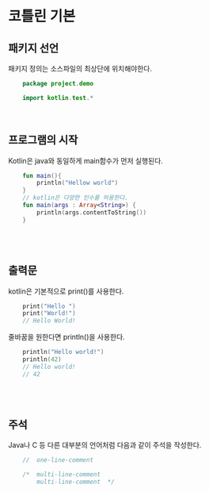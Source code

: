 # 코틀린 기본


## 패키지 선언
패키지 정의는 소스파일의 최상단에 위치해야한다.
```kotlin
    package project.demo

    import kotlin.test.*
```

<br>

## 프로그램의 시작
Kotlin은 java와 동일하게 main함수가 먼저 실행된다.
```kotlin
    fun main(){
        println("Hellow world")
    }
    // kotlin은 다양한 인수를 허용한다.
    fun main(args : Array<String>) {
        println(args.contentToString())
    }

```

<br><br>

## 출력문
kotlin은 기본적으로 print()를 사용한다.
```kotlin
    print("Hello ") 
    print("World!")
    // Hello World!
```
줄바꿈을 원한다면 println()을 사용한다.
```kotlin
    println("Hello world!")
    println(42)
    // Hello world!
    // 42
```


<br><br>

## 주석
Java나 C 등 다른 대부분의 언어처럼 다음과 같이 주석을 작성한다.
```kotlin
    //  one-line-comment

    /*  multi-line-comment
        multi-line-comment  */
``` 

<br><br>